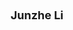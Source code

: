 ---
layout: page
title: <font size =4 > Junzhe Li </font>
description: Fall 2021
img: assets/img/members/junzhe.jpg
importance: 2
category: Undergraduate Students
---
